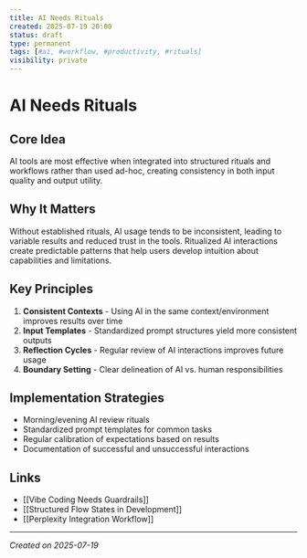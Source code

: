 ```yaml
---
title: AI Needs Rituals
created: 2025-07-19 20:00
status: draft
type: permanent
tags: [#ai, #workflow, #productivity, #rituals]
visibility: private
---
```


# AI Needs Rituals

## Core Idea
AI tools are most effective when integrated into structured rituals and workflows rather than used ad-hoc, creating consistency in both input quality and output utility.

## Why It Matters
Without established rituals, AI usage tends to be inconsistent, leading to variable results and reduced trust in the tools. Ritualized AI interactions create predictable patterns that help users develop intuition about capabilities and limitations.

## Key Principles
1. **Consistent Contexts** - Using AI in the same context/environment improves results over time
2. **Input Templates** - Standardized prompt structures yield more consistent outputs
3. **Reflection Cycles** - Regular review of AI interactions improves future usage
4. **Boundary Setting** - Clear delineation of AI vs. human responsibilities

## Implementation Strategies
- Morning/evening AI review rituals
- Standardized prompt templates for common tasks
- Regular calibration of expectations based on results
- Documentation of successful and unsuccessful interactions

## Links
- [[Vibe Coding Needs Guardrails]]
- [[Structured Flow States in Development]]
- [[Perplexity Integration Workflow]]

---

*Created on 2025-07-19*

